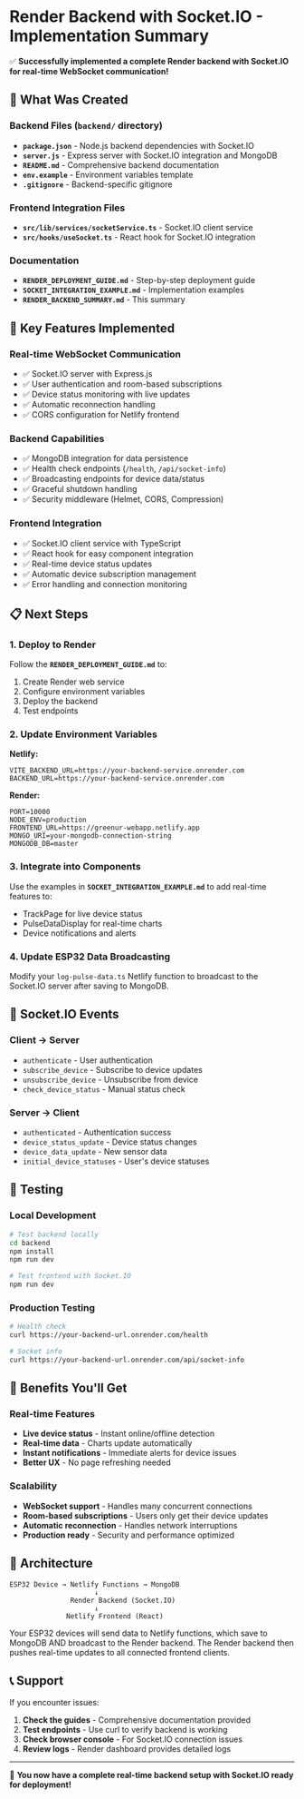 # Render Backend with Socket.IO - Implementation Summary

✅ **Successfully implemented a complete Render backend with Socket.IO for real-time WebSocket communication!**

## 📁 What Was Created

### Backend Files (`backend/` directory)
- **`package.json`** - Node.js backend dependencies with Socket.IO
- **`server.js`** - Express server with Socket.IO integration and MongoDB
- **`README.md`** - Comprehensive backend documentation
- **`env.example`** - Environment variables template
- **`.gitignore`** - Backend-specific gitignore

### Frontend Integration Files
- **`src/lib/services/socketService.ts`** - Socket.IO client service
- **`src/hooks/useSocket.ts`** - React hook for Socket.IO integration

### Documentation
- **`RENDER_DEPLOYMENT_GUIDE.md`** - Step-by-step deployment guide
- **`SOCKET_INTEGRATION_EXAMPLE.md`** - Implementation examples
- **`RENDER_BACKEND_SUMMARY.md`** - This summary

## 🚀 Key Features Implemented

### Real-time WebSocket Communication
- ✅ Socket.IO server with Express.js
- ✅ User authentication and room-based subscriptions
- ✅ Device status monitoring with live updates
- ✅ Automatic reconnection handling
- ✅ CORS configuration for Netlify frontend

### Backend Capabilities
- ✅ MongoDB integration for data persistence
- ✅ Health check endpoints (`/health`, `/api/socket-info`)
- ✅ Broadcasting endpoints for device data/status
- ✅ Graceful shutdown handling
- ✅ Security middleware (Helmet, CORS, Compression)

### Frontend Integration
- ✅ Socket.IO client service with TypeScript
- ✅ React hook for easy component integration
- ✅ Real-time device status updates
- ✅ Automatic device subscription management
- ✅ Error handling and connection monitoring

## 📋 Next Steps

### 1. Deploy to Render
Follow the **`RENDER_DEPLOYMENT_GUIDE.md`** to:
1. Create Render web service
2. Configure environment variables
3. Deploy the backend
4. Test endpoints

### 2. Update Environment Variables
**Netlify:**
```
VITE_BACKEND_URL=https://your-backend-service.onrender.com
BACKEND_URL=https://your-backend-service.onrender.com
```

**Render:**
```
PORT=10000
NODE_ENV=production
FRONTEND_URL=https://greenur-webapp.netlify.app
MONGO_URI=your-mongodb-connection-string
MONGODB_DB=master
```

### 3. Integrate into Components
Use the examples in **`SOCKET_INTEGRATION_EXAMPLE.md`** to add real-time features to:
- TrackPage for live device status
- PulseDataDisplay for real-time charts
- Device notifications and alerts

### 4. Update ESP32 Data Broadcasting
Modify your `log-pulse-data.ts` Netlify function to broadcast to the Socket.IO server after saving to MongoDB.

## 🔌 Socket.IO Events

### Client → Server
- `authenticate` - User authentication
- `subscribe_device` - Subscribe to device updates  
- `unsubscribe_device` - Unsubscribe from device
- `check_device_status` - Manual status check

### Server → Client
- `authenticated` - Authentication success
- `device_status_update` - Device status changes
- `device_data_update` - New sensor data
- `initial_device_statuses` - User's device statuses

## 🧪 Testing

### Local Development
```bash
# Test backend locally
cd backend
npm install
npm run dev

# Test frontend with Socket.IO
npm run dev
```

### Production Testing
```bash
# Health check
curl https://your-backend-url.onrender.com/health

# Socket info
curl https://your-backend-url.onrender.com/api/socket-info
```

## 🎯 Benefits You'll Get

### Real-time Features
- **Live device status** - Instant online/offline detection
- **Real-time data** - Charts update automatically
- **Instant notifications** - Immediate alerts for device issues
- **Better UX** - No page refreshing needed

### Scalability
- **WebSocket support** - Handles many concurrent connections
- **Room-based subscriptions** - Users only get their device updates
- **Automatic reconnection** - Handles network interruptions
- **Production ready** - Security and performance optimized

## 🔧 Architecture

```
ESP32 Device → Netlify Functions → MongoDB
                     ↓
               Render Backend (Socket.IO)
                     ↓
              Netlify Frontend (React)
```

Your ESP32 devices will send data to Netlify functions, which save to MongoDB AND broadcast to the Render backend. The Render backend then pushes real-time updates to all connected frontend clients.

## 📞 Support

If you encounter issues:

1. **Check the guides** - Comprehensive documentation provided
2. **Test endpoints** - Use curl to verify backend is working
3. **Check browser console** - For Socket.IO connection issues
4. **Review logs** - Render dashboard provides detailed logs

---

🎉 **You now have a complete real-time backend setup with Socket.IO ready for deployment!** 